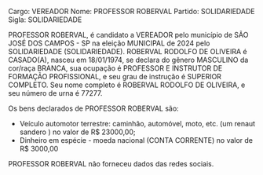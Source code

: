 Cargo: VEREADOR
Nome: PROFESSOR ROBERVAL
Partido: SOLIDARIEDADE
Sigla: SOLIDARIEDADE

PROFESSOR ROBERVAL, é candidato a VEREADOR pelo município de SÃO JOSÉ DOS CAMPOS - SP na eleição MUNICIPAL de 2024 pelo SOLIDARIEDADE (SOLIDARIEDADE).
ROBERVAL RODOLFO DE OLIVEIRA é CASADO(A), nasceu em 18/01/1974, se declara do gênero MASCULINO da cor/raça BRANCA, sua ocupação é PROFESSOR E INSTRUTOR DE FORMAÇÃO PROFISSIONAL, e seu grau de instrução é SUPERIOR COMPLETO.
Seu nome completo é ROBERVAL RODOLFO DE OLIVEIRA, e seu número de urna é 77277.

Os bens declarados de PROFESSOR ROBERVAL são: 
- Veículo automotor terrestre: caminhão, automóvel, moto, etc. (um renaut sandero ) no valor de R$ 23000,00;
- Dinheiro em espécie - moeda nacional (CONTA CORRENTE) no valor de R$ 3000,00

PROFESSOR ROBERVAL não forneceu dados das redes sociais.